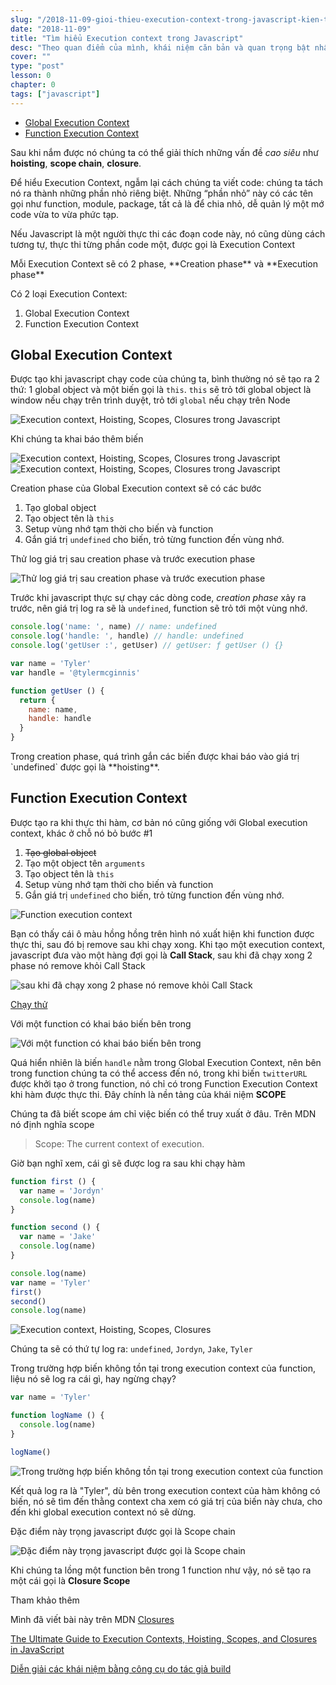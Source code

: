 ```yaml
---
slug: "/2018-11-09-gioi-thieu-execution-context-trong-javascript-kien-thuc-can-biet"
date: "2018-11-09"
title: "Tìm hiểu Execution context trong Javascript"
desc: "Theo quan điểm của mình, khái niệm căn bản và quan trọng bật nhất của javascript là hiểu được Execution Context,"
cover: ""
type: "post"
lesson: 0
chapter: 0
tags: ["javascript"]
---
```


<!-- TOC -->

- [Global Execution Context](#global-execution-context)
- [Function Execution Context](#function-execution-context)

<!-- /TOC -->

Sau khi nắm được nó chúng ta có thể giải thích những vấn đề *cao siêu* như **hoisting**, **scope chain**, **closure**.

Để hiểu Execution Context, ngẫm lại cách chúng ta viết code: chúng ta tách nó ra thành những phần nhỏ riêng biệt. Những “phần nhỏ” này có các tên gọi như function, module, package, tất cả là để chia nhỏ, dễ quản lý một mớ code vừa to vừa phức tạp.

Nếu Javascript là một người thực thi các đoạn code này, nó cũng dùng cách tương tự, thực thi từng phần code một, được gọi là Execution Context

<div class="note">Mỗi Execution Context sẽ có 2 phase, **Creation phase** và **Execution phase**</div>

Có 2 loại Execution Context: 

1. Global Execution Context
2. Function Execution Context

## Global Execution Context

Được tạo khi javascript chạy code của chúng ta, bình thường nó sẽ tạo ra 2 thứ: 1 global object và một biến gọi là `this`. `this` sẽ trỏ tới global object là window nếu chạy trên trình duyệt, trỏ tới `global` nếu chạy trên Node

![Execution context, Hoisting, Scopes, Closures trong Javascript](https://tylermcginnis.com/images/posts/advanced-javascript/no-code.png)

Khi chúng ta khai báo thêm biến

![Execution context, Hoisting, Scopes, Closures trong Javascript](https://tylermcginnis.com/images/posts/advanced-javascript/global-variables-in-creation-phase.png)
![Execution context, Hoisting, Scopes, Closures trong Javascript](https://tylermcginnis.com/images/posts/advanced-javascript/global-variables-in-execution-phase.png)

Creation phase của Global Execution context sẽ có các bước

1. Tạo global object
2. Tạo object tên là `this`
3. Setup vùng nhớ tạm thời cho biến và function
4. Gắn giá trị `undefined` cho biến, trỏ từng function đến vùng nhớ.

Thử log giá trị sau creation phase và trước execution phase

![Thử log giá trị sau creation phase và trước execution phase](https://tylermcginnis.com/images/posts/advanced-javascript/global-execution-context-gif.gif)

Trước khi javascript thực sự chạy các dòng code, *creation phase* xảy ra trước, nên giá trị log ra sẽ là `undefined`, function sẽ trỏ tới một vùng nhớ.

```js
console.log('name: ', name) // name: undefined
console.log('handle: ', handle) // handle: undefined
console.log('getUser :', getUser) // getUser: ƒ getUser () {}

var name = 'Tyler'
var handle = '@tylermcginnis'

function getUser () {
  return {
    name: name,
    handle: handle
  }
}

```

<div class="note">Trong creation phase, quá trình gắn các biến được khai báo vào giá trị `undefined` được gọi là **hoisting**.</div>

## Function Execution Context

Được tạo ra khi thực thi hàm, cơ bản nó cũng giống với Global execution context, khác ở chỗ nó bỏ bước #1

1. <del>Tạo global object</del>
1. Tạo một object tên `arguments`
2. Tạo object tên là `this`
3. Setup vùng nhớ tạm thời cho biến và function
4. Gắn giá trị `undefined` cho biến, trỏ từng function đến vùng nhớ.

![Function execution context](https://tylermcginnis.com/images/posts/advanced-javascript/function-execution-context-gif.gif)

Bạn có thấy cái ô màu hồng hồng trên hình nó xuất hiện khi function được thực thi, sau đó bị remove sau khi chạy xong. Khi tạo một execution context, javascript đưa vào một hàng đợi gọi là **Call Stack**, sau khi đã chạy xong 2 phase nó remove khỏi Call Stack

![sau khi đã chạy xong 2 phase nó remove khỏi Call Stack
](https://tylermcginnis.com/images/posts/advanced-javascript/javascript-execution-stack.gif)

[Chạy thử](https://goo.gl/vjmnTa)

Với một function có khai báo biến bên trong

![Với một function có khai báo biến bên trong](https://tylermcginnis.com/images/posts/advanced-javascript/local-variables.gif)

Quá hiển nhiên là biến `handle` nằm trong Global Execution Context, nên bên trong function chúng ta có thể access đến nó, trong khi biến `twitterURL` được khởi tạo ở trong function, nó chỉ có trong Function Execution Context khi hàm được thực thi. Đây chính là nền tảng của khái niệm **SCOPE**

Chúng ta đã biết scope ám chỉ việc biến có thể truy xuất ở đâu. Trên MDN nó định nghĩa scope

> Scope: The current context of execution.

Giờ bạn nghĩ xem, cái gì sẽ được log ra sau khi chạy hàm

```js
function first () {
  var name = 'Jordyn'
  console.log(name)
}

function second () {
  var name = 'Jake'
  console.log(name)
}

console.log(name)
var name = 'Tyler'
first()
second()
console.log(name)
```

![Execution context, Hoisting, Scopes, Closures](https://tylermcginnis.com/images/posts/advanced-javascript/unique-scopes.gif)

Chúng ta sẽ có thứ tự log ra: `undefined`, `Jordyn`, `Jake`, `Tyler`

Trong trường hợp biến không tồn tại trong execution context của function, liệu nó sẽ log ra cái gì, hay ngừng chạy?

```js
var name = 'Tyler'

function logName () {
  console.log(name)
}

logName()

```

![Trong trường hợp biến không tồn tại trong execution context của function](https://tylermcginnis.com/images/posts/advanced-javascript/parent-lookup.gif)

Kết quả log ra là "Tyler", dù bên trong execution context của hàm không có biến, nó sẽ tìm đến thằng context cha xem có giá trị của biến này chưa, cho đến khi global execution context nó sẽ dừng.

<div class="note">Đặc điểm này trọng javascript được gọi là Scope chain</div>

![Đặc điểm này trọng javascript được gọi là Scope chain](https://tylermcginnis.com/images/posts/advanced-javascript/closure-scope.gif)

<div class="note">Khi chúng ta lồng một function bên trong 1 function như vậy, nó sẽ tạo ra một cái gọi là <b>Closure Scope</b></div>

Tham khảo thêm

Mình đã viết bài này trên MDN <a href="https://developer.mozilla.org/vi/docs/Web/JavaScript/Closures" target="_blank" rel="noopener noreferrer">Closures</a>

<a href="https://tylermcginnis.com/ultimate-guide-to-execution-contexts-hoisting-scopes-and-closures-in-javascript/" target="_blank" rel="noopener noreferrer">The Ultimate Guide to Execution Contexts, Hoisting, Scopes, and Closures in JavaScript</a>

<a href="https://tylermcginnis.com/javascript-visualizer/" target="_blank" rel="noopener noreferrer">Diễn giải các khái niệm bằng công cụ do tác giả build </a>




